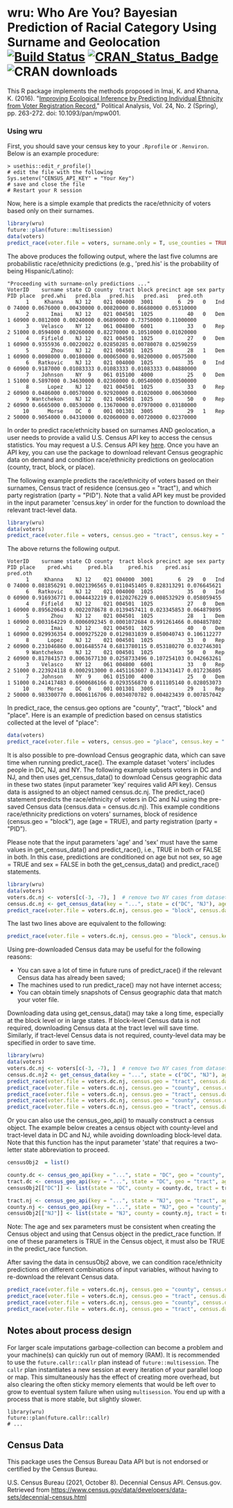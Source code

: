 # wru: Who Are You? Bayesian Prediction of Racial Category Using Surname and Geolocation [![Build Status](https://travis-ci.org/kosukeimai/wru.svg?branch=master)](https://travis-ci.org/kosukeimai/wru) [![CRAN_Status_Badge](https://www.r-pkg.org/badges/version-last-release/wru)](https://cran.r-project.org/package=wru) ![CRAN downloads](http://cranlogs.r-pkg.org/badges/grand-total/wru)

This R package implements the methods proposed in Imai, K. and Khanna, K. (2016). "[Improving Ecological Inference by Predicting Individual Ethnicity from Voter Registration Record.](http://imai.princeton.edu/research/race.html)" Political Analysis, Vol. 24, No. 2 (Spring), pp. 263-272. doi: 10.1093/pan/mpw001.

### Using wru

First, you should save your census key to your `.Rprofile` or `.Renviron`. Below is an example procedure:

```
> usethis::edit_r_profile()
# edit the file with the following
Sys.setenv("CENSUS_API_KEY" = "Your Key")
# save and close the file
# Restart your R session
```

Now, here is a simple example that predicts the race/ethnicity of voters based only on their surnames. 

```r
library(wru)
future::plan(future::multisession)
data(voters)
predict_race(voter.file = voters, surname.only = T, use_counties = TRUE)
```

The above produces the following output, where the last five columns are probabilistic race/ethnicity predictions (e.g., 'pred.his' is the probability of being Hispanic/Latino):
```
"Proceeding with surname-only predictions ..."
VoterID    surname state CD county  tract block precinct age sex party PID place  pred.whi   pred.bla   pred.his   pred.asi   pred.oth
      1     Khanna    NJ 12    021 004000  3001        6  29   0   Ind   0 74000 0.0676000 0.00430000 0.00820000 0.86680000 0.05310000
      2       Imai    NJ 12    021 004501  1025           40   0   Dem   1 60900 0.0812000 0.00240000 0.06890000 0.73750000 0.11000000
      3    Velasco    NY 12    061 004800  6001           33   0   Rep   2 51000 0.0594000 0.00260000 0.82270000 0.10510000 0.01020000
      4    Fifield    NJ 12    021 004501  1025           27   0   Dem   1 60900 0.9355936 0.00220022 0.02850285 0.00780078 0.02590259
      5       Zhou    NJ 12    021 004501  1025           28   1   Dem   1 60900 0.0098000 0.00180000 0.00065000 0.98200000 0.00575000
      6   Ratkovic    NJ 12    021 004000  1025           35   0   Ind   0 60900 0.9187000 0.01083333 0.01083333 0.01083333 0.04880000
      7    Johnson    NY  9    061 015100  4000           25   0   Dem   1 51000 0.5897000 0.34630000 0.02360000 0.00540000 0.03500000
      8      Lopez    NJ 12    021 004501  1025           33   0   Rep   2 60900 0.0486000 0.00570000 0.92920000 0.01020000 0.00630000
      9 Wantchekon    NJ 12    021 004501  1025           50   0   Rep   2 60900 0.6665000 0.08530000 0.13670000 0.07970000 0.03180000
     10      Morse    DC  0    001 001301  3005           29   1   Rep   2 50000 0.9054000 0.04310000 0.02060000 0.00720000 0.02370000
```

In order to predict race/ethnicity based on surnames AND geolocation, a user needs to provide a valid U.S. Census API key to access the census statistics. You may request a U.S. Census API key [here](http://api.census.gov/data/key_signup.html). Once you have an API key, you can use the package to download relevant Census geographic data on demand and condition race/ethnicity predictions on geolocation (county, tract, block, or place).

The following example predicts the race/ethnicity of voters based on their surnames, Census tract of residence (census.geo = "tract"), and which party registration (party = "PID"). Note that a valid API key must be provided in the input parameter 'census.key' in order for the function to download the relevant tract-level data.
```r
library(wru)
data(voters)
predict_race(voter.file = voters, census.geo = "tract", census.key = "...", party = "PID")
```

The above returns the following output.
```
VoterID    surname state CD county  tract block precinct age sex party PID place    pred.whi     pred.bla     pred.his    pred.asi    pred.oth
      1     Khanna    NJ 12    021 004000  3001        6  29   0   Ind   0 74000 0.081856291 0.0021396565 0.0110451405 0.828313291 0.076645621
      6   Ratkovic    NJ 12    021 004000  1025           35   0   Ind   0 60900 0.916936771 0.0044432219 0.0120276229 0.008532929 0.058059455
      4    Fifield    NJ 12    021 004501  1025           27   0   Dem   1 60900 0.895620643 0.0022078678 0.0139457411 0.023345853 0.064879895
      5       Zhou    NJ 12    021 004501  1025           28   1   Dem   1 60900 0.003164229 0.0006092345 0.0001072684 0.991261466 0.004857802
      2       Imai    NJ 12    021 004501  1025           40   0   Dem   1 60900 0.029936354 0.0009275220 0.0129831039 0.850040743 0.106112277
      8      Lopez    NJ 12    021 004501  1025           33   0   Rep   2 60900 0.231046860 0.0016485574 0.6813780115 0.053180270 0.032746301
      9 Wantchekon    NJ 12    021 004501  1025           50   0   Rep   2 60900 0.817841573 0.0063677130 0.0258733496 0.107254103 0.042663261
      3    Velasco    NY 12    061 004800  6001           33   0   Rep   2 51000 0.223924118 0.0002913000 0.4451163607 0.313431417 0.017236805
      7    Johnson    NY  9    061 015100  4000           25   0   Dem   1 51000 0.241417483 0.6900686166 0.0293556870 0.011105140 0.028053073
     10      Morse    DC  0    001 001301  3005           29   1   Rep   2 50000 0.983300770 0.0006116706 0.0034070782 0.004823439 0.007857042
```

In predict_race, the census.geo options are "county", "tract", "block" and "place". Here is an example of prediction based on census statistics collected at the level of "place":
```r
data(voters)
predict_race(voter.file = voters, census.geo = "place", census.key = "...", party = "PID")
```

It is also possible to pre-download Census geographic data, which can save time when running predict_race(). The example dataset 'voters'  includes people in DC, NJ, and NY. The following example subsets voters in DC and NJ, and then uses get_census_data() to download Census geographic data in these two states (input parameter 'key' requires valid API key). Census data is assigned to an object named census.dc.nj. The predict_race() statement predicts the race/ethnicity of voters in DC and NJ using the pre-saved Census data (census.data = census.dc.nj). This example conditions race/ethnicity predictions on voters' surnames, block of residence (census.geo = "block"), age (age = TRUE), and party registration (party = "PID").

Please note that the input parameters 'age' and 'sex' must have the same values in get_census_data() and predict_race(), i.e., TRUE in both or FALSE in both. In this case, predictions are conditioned on age but not sex, so age = TRUE and sex = FALSE in both the get_census_data() and predict_race() statements.
```r
library(wru)
data(voters)
voters.dc.nj <- voters[c(-3, -7), ]  # remove two NY cases from dataset
census.dc.nj <- get_census_data(key = "...", state = c("DC", "NJ"), age = TRUE, sex = FALSE)  # create Census data object covering DC and NJ 
predict_race(voter.file = voters.dc.nj, census.geo = "block", census.data = census.dc.nj, age = TRUE, sex = FALSE, party = "PID")
```

The last two lines above are equivalent to the following:
```r
predict_race(voter.file = voters.dc.nj, census.geo = "block", census.key = "...", age = TRUE, sex = FALSE, party = "PID")
```

Using pre-downloaded Census data may be useful for the following reasons:
* You can save a lot of time in future runs of predict_race() if the relevant Census data has already been saved; 
* The machines used to run predict_race() may not have internet access; 
* You can obtain timely snapshots of Census geographic data that match your voter file.

Downloading data using get_census_data() may take a long time, especially at the block level or in large states. If block-level Census data is not required, downloading Census data at the tract level will save time. Similarly, if tract-level Census data is not required, county-level data may be specified in order to save time.

```r
library(wru)
data(voters)
voters.dc.nj <- voters[c(-3, -7), ]  # remove two NY cases from dataset
census.dc.nj2 <- get_census_data(key = "...", state = c("DC", "NJ"), age = TRUE, sex = FALSE, census.geo = "tract")  
predict_race(voter.file = voters.dc.nj, census.geo = "tract", census.data = census.dc.nj2, party = "PID", age = TRUE, sex = FALSE)
predict_race(voter.file = voters.dc.nj, census.geo = "county", census.data = census.dc.nj2, age = TRUE, sex = FALSE)  # Pr(Race | Surname, County)
predict_race(voter.file = voters.dc.nj, census.geo = "tract", census.data = census.dc.nj2, age = TRUE, sex = FALSE)  # Pr(Race | Surname, Tract)
predict_race(voter.file = voters.dc.nj, census.geo = "county", census.data = census.dc.nj2, party = "PID", age = TRUE, sex = FALSE)  # Pr(Race | Surname, County, Party)
predict_race(voter.file = voters.dc.nj, census.geo = "tract", census.data = census.dc.nj2, party = "PID", age = TRUE, sex = FALSE)  # Pr(Race | Surname, Tract, Party)
```

Or you can also use the census_geo_api() to maually construct a census object. The example below creates a census object with county-level and tract-level data in DC and NJ, while avoiding downloading block-level data. Note that this function has the input parameter 'state' that requires a two-letter state abbreviation to proceed.
```r
censusObj2  = list()

county.dc <- census_geo_api(key = "...", state = "DC", geo = "county", age = TRUE, sex = FALSE)
tract.dc <- census_geo_api(key = "...", state = "DC", geo = "tract", age = TRUE, sex = FALSE)
censusObj2[["DC"]] <- list(state = "DC", county = county.dc, tract = tract.dc, age = TRUE, sex = FALSE)

tract.nj <- census_geo_api(key = "...", state = "NJ", geo = "tract", age = TRUE, sex = FALSE)
county.nj <- census_geo_api(key = "...", state = "NJ", geo = "county", age = TRUE, sex = FALSE)
censusObj2[["NJ"]] <- list(state = "NJ", county = county.nj, tract = tract.nj, age = TRUE, sex = FALSE)
```

Note: The age and sex parameters must be consistent when creating the Census object and using that Census object in the predict_race function. If one of these parameters is TRUE in the Census object, it must also be TRUE in the predict_race function.

After saving the data in censusObj2 above, we can condition race/ethnicity predictions on different combinations of input variables, without having to re-download the relevant Census data.
```r
predict_race(voter.file = voters.dc.nj, census.geo = "county", census.data = censusObj2, age = TRUE, sex = FALSE)  # Pr(Race | Surname, County)
predict_race(voter.file = voters.dc.nj, census.geo = "tract", census.data = censusObj2, age = TRUE, sex = FALSE)  # Pr(Race | Surname, Tract)
predict_race(voter.file = voters.dc.nj, census.geo = "county", census.data = censusObj2, party = "PID", age = TRUE, sex = FALSE)  # Pr(Race | Surname, County, Party)
predict_race(voter.file = voters.dc.nj, census.geo = "tract", census.data = censusObj2, party = "PID", age = TRUE, sex = FALSE)  # Pr(Race | Surname, Tract, Party)
```

## Notes about process design

For larger scale imputations garbage-collection can become a problem and your machine(s) can quickly run out of memory (RAM). It is recommended to use the `future.callr::callr` plan instead of `future::multisession`. The `callr` plan instantiates a new session at every iteration of your parallel loop or map. This simultaneously has the effect of creating more overhead, but also clearing the often sticky memory elements that would be left over to grow to eventual system failure when using `multisession`. You end up with a process that is more stable, but slightly slower. 

```
library(wru)
future::plan(future.callr::callr)
# ...
```

## Census Data

This package uses the Census Bureau Data API but is not endorsed or certified by the Census Bureau.

U.S. Census Bureau (2021, October 8). Decennial Census API. Census.gov. Retrieved from https://www.census.gov/data/developers/data-sets/decennial-census.html

